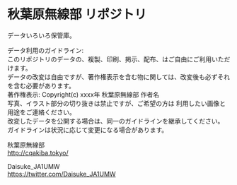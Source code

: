 # 秋葉原無線部 リポジトリ

データいろいろ保管庫。

データ利用のガイドライン:  
このリポジトリのデータの、複製、印刷、掲示、配布、はご自由にご利用いただけます。  
データの改変は自由ですが、著作権表示を含む物に関しては、改変後も必ずそれを含む必要があります。  
    著作権表示: Copyright(c) xxxx年 秋葉原無線部 作者名  
写真、イラスト部分の切り抜きは禁止ですが、ご希望の方は 利用したい画像と用途をご連絡ください。  
改変したデータを公開する場合は、同一のガイドラインを継承してください。  
ガイドラインは状況に応じて変更になる場合があります。  

秋葉原無線部  
http://cqakiba.tokyo/

Daisuke_JA1UMW  
https://twitter.com/Daisuke_JA1UMW
